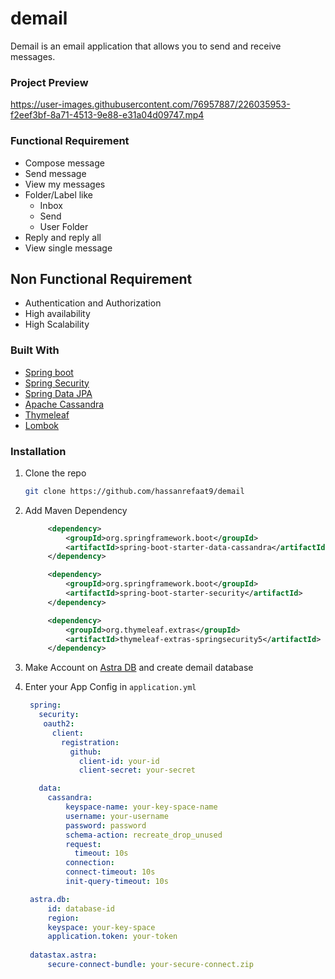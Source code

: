 # demail

Demail is an email application that allows you to send and receive messages.


### Project Preview 



https://user-images.githubusercontent.com/76957887/226035953-f2eef3bf-8a71-4513-9e88-e31a04d09747.mp4



### Functional Requirement

* Compose message
* Send message
* View my messages
* Folder/Label like
   - Inbox
   - Send
   - User Folder
* Reply and reply all
* View single message

## Non Functional Requirement

- Authentication and Authorization
- High availability
- High Scalability
### Built With

* [Spring boot](https://spring.io/projects/spring-boot)
* [Spring Security](https://docs.spring.io/spring-security/reference/index.html)
* [Spring Data JPA](https://docs.spring.io/spring-data/jpa/docs/current/reference/html/)
* [Apache Cassandra](https://cassandra.apache.org/_/index.html)
* [Thymeleaf](https://www.thymeleaf.org/doc/tutorials/3.0/thymeleafspring.html)
* [Lombok](https://projectlombok.org/)

### Installation

1. Clone the repo
   ```sh
   git clone https://github.com/hassanrefaat9/demail
   ```

2. Add Maven Dependency
   ```xml
        <dependency>
            <groupId>org.springframework.boot</groupId>
            <artifactId>spring-boot-starter-data-cassandra</artifactId>
        </dependency>
   
        <dependency>
            <groupId>org.springframework.boot</groupId>
            <artifactId>spring-boot-starter-security</artifactId>
        </dependency>
   
        <dependency>
            <groupId>org.thymeleaf.extras</groupId>
            <artifactId>thymeleaf-extras-springsecurity5</artifactId>
        </dependency>

   ``` 
   
3. Make Account on [Astra DB](https://auth.cloud.datastax.com/auth/realms/CloudUsers/protocol/openid-connect/auth?client_id=auth-proxy&redirect_uri=https%3A%2F%2Fgatekeeper.auth.cloud.datastax.com%2Fcallback&response_type=code&scope=openid+profile+email&state=dc4BcmiVSiT0QRHADMW8kz1wu3o%3D) and create demail database


4. Enter your App Config in `application.yml`
   ```yml
    spring:
      security:
       oauth2:
         client:
           registration:
             github:
               client-id: your-id
               client-secret: your-secret
   
      data:
        cassandra:
            keyspace-name: your-key-space-name
            username: your-username
            password: password
            schema-action: recreate_drop_unused
            request:
              timeout: 10s
            connection:
            connect-timeout: 10s
            init-query-timeout: 10s
   
    astra.db:
        id: database-id
        region: 
        keyspace: your-key-space
        application.token: your-token
    
    datastax.astra:
        secure-connect-bundle: your-secure-connect.zip
   ```
 
   
